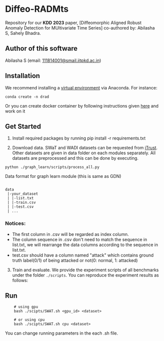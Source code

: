 # Diffeo-RADMts

Repository for our <b>KDD 2023</b> paper, [Diffeomorphic Aligned Robust Anomaly Detection for MUltivariate Time Series] co-authored by: Abilasha S, Sahely Bhadra.


## Author of this software
Abilasha S (email: 111814001@smail.iitpkd.ac.in)


## Installation
We recommend installing a [virtual environment](https://docs.conda.io/projects/conda/en/latest/user-guide/tasks/manage-environments.html#creating-an-environment-with-commands) via Anaconda.
For instance:
```
conda create -n drad
```
Or you can create docker container by following instructions given [here](https://docs.nvidia.com/datacenter/cloud-native/container-toolkit/install-guide.html) and work on it

## Get Started

1. Install required packages by running
pip install -r requirements.txt

2. Download data. SWaT and WADI datasets can be requested from [iTrust](https://itrust.sutd.edu.sg/). Other datasets are given in data folder on each modules separately. All datasets are preprocessed and this can be done by executing.
```
python ./graph_learn/scripts/process_all.py
```
Data format for graph learn module (this is same as GDN)
```

data
 |-your_dataset
 | |-list.txt
 | |-train.csv
 | |-test.csv
 | ...

```

### Notices:
* The first column in .csv will be regarded as index column. 
* The column sequence in .csv don't need to match the sequence in list.txt, we will rearrange the data columns according to the sequence in list.txt.
* test.csv should have a column named "attack" which contains ground truth label(0/1) of being attacked or not(0: normal, 1: attacked)

3. Train and evaluate. We provide the experiment scripts of all benchmarks under the folder `./scripts`. You can reproduce the experiment results as follows:

## Run
```
    # using gpu
    bash ./scipts/SWAT.sh <gpu_id> <dataset>

    # or using cpu
    bash ./scipts/SWAT.sh cpu <dataset>
```
You can change running parameters in the each .sh file.
